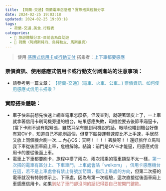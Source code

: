```yaml
---
title: 【荷蘭-交通】荷蘭電車怎麼搭？實際搭乘經驗分享
date: 2024-02-25 19:03:18
updated: 2024-02-25 19:03:18
tags:
  - 荷蘭-交通.美食.行程表
categories: 
  - 🌴 旅遊體驗分享-目前皆為自助遊
  - 🥥 荷蘭（阿姆斯特丹、烏特勒支、馬斯垂克） 
---
```

>	使用 <font color=#4287B5><u>感應式信用卡</u>或<u>行動支付</u></font> 搭乘者：<font color=#4287B5>上下車都要感應</font>

<!-- more -->

### 票價資訊、使用感應式信用卡或行動支付刷進站的注意事項：
+ 請參考另一篇文章： <font color=#4599B6>【荷蘭-交通】(電車、火車、公車...) 票價資訊、如何使用感應式信用卡搭乘？</font>

### 實際搭乘體驗：
+ 車子快來前想先快速上網查電車怎麼搭，但沒查到，就硬著頭皮上了，一上車就拿著信用卡刷司機旁邊的機台，結果感應失敗，司機說要去後節車廂逼卡，(當下卡刷不過有點緊張，雖然耳朵有聽到司機說的話，眼睛也瞄到機台好像有寫OV卡，知道自己不能刷這個，但當下腦袋運轉速度比不上手速，手居然又放上同個機台刷一次…..內心OS：天啊！！！！丟臉呀！！還好旅伴立馬叫我下車從後面車廂上車，危機解除。結論：前門是OV卡才能逼，用感應式信用卡的要從後面上車。
+ 電車上下車都要刷卡，旅程中搭了兩次，兩次搭乘的電車類型不太一樣，<font color=#4287B5>第一次搭的電車有區分上、下車車門，上車處會貼「welkom」 ，信用卡感應機台在這，若不是上車處會有禁止符號加箭頭，指示上車處的方向</font>，但第二次搭的電車就沒有特別標示上、下車處，因為有第一次經驗，這次直接從後面車廂上車感應信用卡。如果<font color=#c36d67>到站了車門卻沒開的話記得要自己按開門鍵歐。</font>

